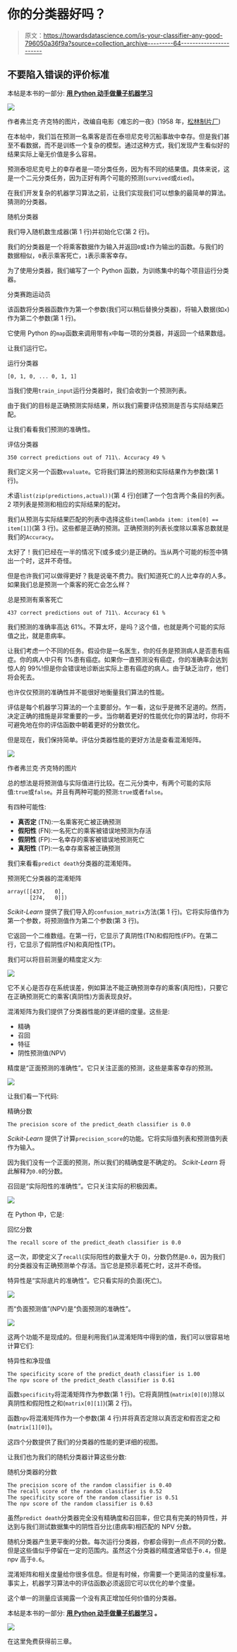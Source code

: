 # 你的分类器好吗？

> 原文：<https://towardsdatascience.com/is-your-classifier-any-good-796050a36f9a?source=collection_archive---------64----------------------->

## 不要陷入错误的评价标准

本帖是本书的一部分: [**用 Python 动手做量子机器学习**](https://www.pyqml.com/page?ref=medium_classifier&dest=/)

![](img/f7647db09e980c25f84387a993ae42cd.png)

作者弗兰克·齐克特的图片，改编自电影《难忘的一夜》(1958 年，[松林制片厂](https://www.pinewoodgroup.com/))

在本帖中，我们旨在预测一名乘客是否在泰坦尼克号沉船事故中幸存。但是我们甚至不看数据，而不是训练一个复杂的模型。通过这种方式，我们发现产生看似好的结果实际上毫无价值是多么容易。

预测泰坦尼克号上的幸存者是一项分类任务，因为有不同的结果值。具体来说，这是一个二元分类任务，因为正好有两个可能的预测(`survived`或`died`)。

在我们开发复杂的机器学习算法之前，让我们实现我们可以想象的最简单的算法。猜测的分类器。

随机分类器

我们导入随机数生成器(第 1 行)并初始化它(第 2 行)。

我们的分类器是一个将乘客数据作为输入并返回`0`或`1`作为输出的函数。与我们的数据相似，`0`表示乘客死亡，`1`表示乘客幸存。

为了使用分类器，我们编写了一个 Python 函数，为训练集中的每个项目运行分类器。

分类赛跑运动员

该函数将分类器函数作为第一个参数(我们可以稍后替换分类器)，将输入数据(如`x`)作为第二个参数(第 1 行)。

它使用 Python 的`map`函数来调用带有`x`中每一项的分类器，并返回一个结果数组。

让我们运行它。

运行分类器

`[0, 1, 0, ... 0, 1, 1]`

当我们使用`train_input`运行分类器时，我们会收到一个预测列表。

由于我们的目标是正确预测实际结果，所以我们需要评估预测是否与实际结果匹配。

让我们看看我们预测的准确性。

评估分类器

```
350 correct predictions out of 711\. Accuracy 49 %
```

我们定义另一个函数`evaluate`。它将我们算法的预测和实际结果作为参数(第 1 行)。

术语`list(zip(predictions,actual))`(第 4 行)创建了一个包含两个条目的列表。2 项列表是预测和相应的实际结果的配对。

我们从预测与实际结果匹配的列表中选择这些`item`(`lambda item: item[0] == item[1]`)(第 3 行)。这些都是正确的预测。正确预测的列表长度除以乘客总数就是我们的`Accuracy`。

太好了！我们已经在一半的情况下(或多或少)是正确的。当从两个可能的标签中猜出一个时，这并不奇怪。

但是也许我们可以做得更好？我是说毫不费力。我们知道死亡的人比幸存的人多。如果我们总是预测一个乘客的死亡会怎么样？

总是预测有乘客死亡

```
437 correct predictions out of 711\. Accuracy 61 %
```

我们预测的准确率高达 61%。不算太坏，是吗？这个值，也就是两个可能的实际值之比，就是患病率。

让我们考虑一个不同的任务。假设你是一名医生，你的任务是预测病人是否患有癌症。你的病人中只有 1%患有癌症。如果你一直预测没有癌症，你的准确率会达到惊人的 99%!但是你会错误地诊断出实际上患有癌症的病人。由于缺乏治疗，他们将会死去。

也许仅仅预测的准确性并不能很好地衡量我们算法的性能。

评估是每个机器学习算法的一个主要部分。乍一看，这似乎是微不足道的。然而，决定正确的措施是非常重要的一步。当你朝着更好的性能优化你的算法时，你将不可避免地在你的评估函数中朝着更好的分数优化。

但是现在，我们保持简单。评估分类器性能的更好方法是查看混淆矩阵。

![](img/30ec2b2a4c56ee58f120dd02efe66c96.png)

作者弗兰克·齐克特的图片

总的想法是将预测值与实际值进行比较。在二元分类中，有两个可能的实际值:`true`或`false`。并且有两种可能的预测:`true`或者`false`。

有四种可能性:

*   **真否定** (TN):一名乘客死亡被正确预测
*   **假阳性** (FN):一名死亡的乘客被错误地预测为存活
*   **假阴性** (FP):一名幸存的乘客被错误地预测死亡
*   **真阳性** (TP):一名幸存乘客被正确预测

我们来看看`predict death`分类器的混淆矩阵。

预测死亡分类器的混淆矩阵

```
array([[437,   0],
       [274,   0]])
```

*Scikit-Learn* 提供了我们导入的`confusion_matrix`方法(第 1 行)。它将实际值作为第一个参数，将预测值作为第二个参数(第 3 行)。

它返回一个二维数组。在第一行，它显示了真阴性(TN)和假阳性(FP)。在第二行，它显示了假阴性(FN)和真阳性(TP)。

我们可以将目前测量的精度定义为:

![](img/d6d857ccf1757125bbefbaed62b5f605.png)

它不关心是否存在系统误差，例如算法不能正确预测幸存的乘客(真阳性)，只要它在正确预测死亡的乘客(真阴性)方面表现良好。

混淆矩阵为我们提供了分类器性能的更详细的度量。这些是:

*   精确
*   召回
*   特征
*   阴性预测值(NPV)

精度是“正面预测的准确性”。它只关注正面的预测，这些是乘客幸存的预测。

![](img/3313331367d1dbd762a2ff249c9724b6.png)

让我们看一下代码:

精确分数

```
The precision score of the predict_death classifier is 0.0
```

*Scikit-Learn* 提供了计算`precision_score`的功能。它将实际值列表和预测值列表作为输入。

因为我们没有一个正面的预测，所以我们的精确度是不确定的。 *Scikit-Learn* 将此解释为`0.0`的分数。

召回是“实际阳性的准确性”。它只关注实际的积极因素。

![](img/f4c39387483e9a7d9ca3713918a005f3.png)

在 Python 中，它是:

回忆分数

```
The recall score of the predict_death classifier is 0.0
```

这一次，即使定义了`recall`(实际阳性的数量大于 0)，分数仍然是`0.0`，因为我们的分类器没有正确预测单个存活。当它总是预示着死亡时，这并不奇怪。

特异性是“实际底片的准确性”。它只看实际的负面(死亡)。

![](img/9e9333b2feb68d16799b4aa3ced88d1b.png)

而“负面预测值”(NPV)是“负面预测的准确性”。

![](img/2628783f5936ae02ffa1d5565e11f31c.png)

这两个功能不是现成的。但是利用我们从混淆矩阵中得到的值，我们可以很容易地计算它们:

特异性和净现值

```
The specificity score of the predict_death classifier is 1.00
The npv score of the predict_death classifier is 0.61
```

函数`specificity`将混淆矩阵作为参数(第 1 行)。它将真阴性(`matrix[0][0]`)除以真阴性和假阳性之和(`matrix[0][1]`)(第 2 行)。

函数`npv`将混淆矩阵作为一个参数(第 4 行)并将真否定除以真否定和假否定之和(`matrix[1][0]`)。

这四个分数提供了我们的分类器的性能的更详细的视图。

让我们也为我们的随机分类器计算这些分数:

随机分类器的分数

```
The precision score of the random classifier is 0.40
The recall score of the random classifier is 0.52
The specificity score of the random classifier is 0.51
The npv score of the random classifier is 0.63
```

虽然`predict death`分类器完全没有精确度和召回率，但它具有完美的特异性，并达到与我们测试数据集中的阴性百分比(患病率)相匹配的 NPV 分数。

随机分类器产生更平衡的分数。每次运行分类器，你都会得到一点点不同的分数。但是这些值似乎停留在一定的范围内。虽然这个分类器的精度通常低于`0.4`，但是 npv 高于`0.6`。

混淆矩阵和相关度量给你很多信息。但是有时候，你需要一个更简洁的度量标准。事实上，机器学习算法中的评估函数必须返回它可以优化的单个度量。

这个单一的测量应该揭露一个没有真正增加任何价值的分类器。

本帖是本书的一部分: [**用 Python 动手做量子机器学习**](https://www.pyqml.com/page?ref=medium_classifier&dest=/) **。**

![](img/c619638a1887080f768a33a2b3701b5e.png)

在这里免费获得前三章。